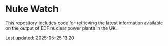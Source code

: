 # Nuke Watch

This repository includes code for retrieving the latest information available on the output of EDF nuclear power plants in the UK.

Last updated: 2025-05-25 13:20